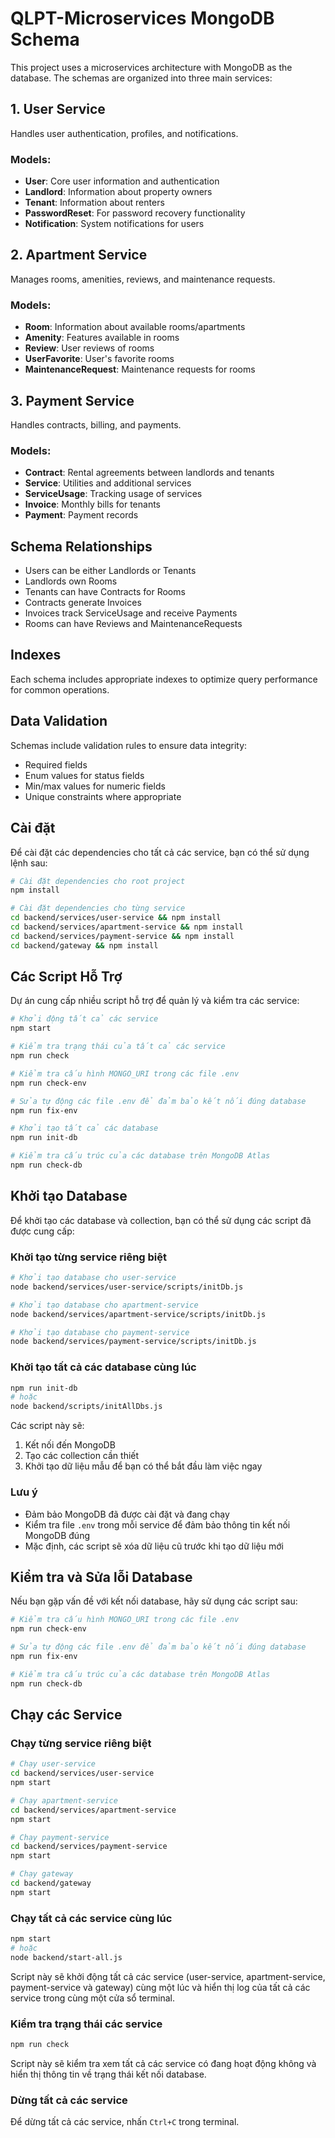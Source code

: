# QLPT-Microservices MongoDB Schema

This project uses a microservices architecture with MongoDB as the database. The schemas are organized into three main services:

## 1. User Service

Handles user authentication, profiles, and notifications.

### Models:

- **User**: Core user information and authentication
- **Landlord**: Information about property owners
- **Tenant**: Information about renters
- **PasswordReset**: For password recovery functionality
- **Notification**: System notifications for users

## 2. Apartment Service

Manages rooms, amenities, reviews, and maintenance requests.

### Models:

- **Room**: Information about available rooms/apartments
- **Amenity**: Features available in rooms
- **Review**: User reviews of rooms
- **UserFavorite**: User's favorite rooms
- **MaintenanceRequest**: Maintenance requests for rooms

## 3. Payment Service

Handles contracts, billing, and payments.

### Models:

- **Contract**: Rental agreements between landlords and tenants
- **Service**: Utilities and additional services
- **ServiceUsage**: Tracking usage of services
- **Invoice**: Monthly bills for tenants
- **Payment**: Payment records

## Schema Relationships

- Users can be either Landlords or Tenants
- Landlords own Rooms
- Tenants can have Contracts for Rooms
- Contracts generate Invoices
- Invoices track ServiceUsage and receive Payments
- Rooms can have Reviews and MaintenanceRequests

## Indexes

Each schema includes appropriate indexes to optimize query performance for common operations.

## Data Validation

Schemas include validation rules to ensure data integrity:

- Required fields
- Enum values for status fields
- Min/max values for numeric fields
- Unique constraints where appropriate

## Cài đặt

Để cài đặt các dependencies cho tất cả các service, bạn có thể sử dụng lệnh sau:

```bash
# Cài đặt dependencies cho root project
npm install

# Cài đặt dependencies cho từng service
cd backend/services/user-service && npm install
cd backend/services/apartment-service && npm install
cd backend/services/payment-service && npm install
cd backend/gateway && npm install
```

## Các Script Hỗ Trợ

Dự án cung cấp nhiều script hỗ trợ để quản lý và kiểm tra các service:

```bash
# Khởi động tất cả các service
npm start

# Kiểm tra trạng thái của tất cả các service
npm run check

# Kiểm tra cấu hình MONGO_URI trong các file .env
npm run check-env

# Sửa tự động các file .env để đảm bảo kết nối đúng database
npm run fix-env

# Khởi tạo tất cả các database
npm run init-db

# Kiểm tra cấu trúc của các database trên MongoDB Atlas
npm run check-db
```

## Khởi tạo Database

Để khởi tạo các database và collection, bạn có thể sử dụng các script đã được cung cấp:

### Khởi tạo từng service riêng biệt

```bash
# Khởi tạo database cho user-service
node backend/services/user-service/scripts/initDb.js

# Khởi tạo database cho apartment-service
node backend/services/apartment-service/scripts/initDb.js

# Khởi tạo database cho payment-service
node backend/services/payment-service/scripts/initDb.js
```

### Khởi tạo tất cả các database cùng lúc

```bash
npm run init-db
# hoặc
node backend/scripts/initAllDbs.js
```

Các script này sẽ:

1. Kết nối đến MongoDB
2. Tạo các collection cần thiết
3. Khởi tạo dữ liệu mẫu để bạn có thể bắt đầu làm việc ngay

### Lưu ý

- Đảm bảo MongoDB đã được cài đặt và đang chạy
- Kiểm tra file `.env` trong mỗi service để đảm bảo thông tin kết nối MongoDB đúng
- Mặc định, các script sẽ xóa dữ liệu cũ trước khi tạo dữ liệu mới

## Kiểm tra và Sửa lỗi Database

Nếu bạn gặp vấn đề với kết nối database, hãy sử dụng các script sau:

```bash
# Kiểm tra cấu hình MONGO_URI trong các file .env
npm run check-env

# Sửa tự động các file .env để đảm bảo kết nối đúng database
npm run fix-env

# Kiểm tra cấu trúc của các database trên MongoDB Atlas
npm run check-db
```

## Chạy các Service

### Chạy từng service riêng biệt

```bash
# Chạy user-service
cd backend/services/user-service
npm start

# Chạy apartment-service
cd backend/services/apartment-service
npm start

# Chạy payment-service
cd backend/services/payment-service
npm start

# Chạy gateway
cd backend/gateway
npm start
```

### Chạy tất cả các service cùng lúc

```bash
npm start
# hoặc
node backend/start-all.js
```

Script này sẽ khởi động tất cả các service (user-service, apartment-service, payment-service và gateway) cùng một lúc và hiển thị log của tất cả các service trong cùng một cửa sổ terminal.

### Kiểm tra trạng thái các service

```bash
npm run check
```

Script này sẽ kiểm tra xem tất cả các service có đang hoạt động không và hiển thị thông tin về trạng thái kết nối database.

### Dừng tất cả các service

Để dừng tất cả các service, nhấn `Ctrl+C` trong terminal.

